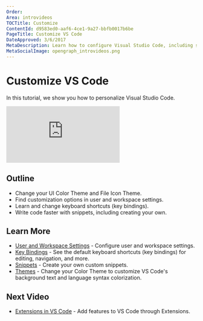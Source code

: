 ```yaml
---
Order:
Area: introvideos
TOCTitle: Customize
ContentId: d9583ed0-aaf6-4ce1-9a27-bbfb0017b6be
PageTitle: Customize VS Code
DateApproved: 3/6/2017
MetaDescription: Learn how to configure Visual Studio Code, including settings, keybindings, and snippets
MetaSocialImage: opengraph_introvideos.png
---
```

# Customize VS Code

In this tutorial, we show you how to personalize Visual Studio Code. 

<iframe src="https://www.youtube.com/embed/4wVF4w_53hs?rel=0&amp;disablekb=0&amp;modestbranding=1&amp;showinfo=0" frameborder="0" allowfullscreen></iframe>

## Outline

* Change your UI Color Theme and File Icon Theme.
* Find customization options in user and workspace settings.
* Learn and change keyboard shortcuts (key bindings).
* Write code faster with snippets, including creating your own.

## Learn More

* [User and Workspace Settings](/docs/customization/userandworkspace.md) - Configure user and workspace settings.
* [Key Bindings](/docs/customization/keybindings.md) - See the default keyboard shortcuts (key bindings) for editing, navigation, and more.
* [Snippets](/docs/customization/userdefinedsnippets.md) - Create your own custom snippets.
* [Themes](/docs/customization/themes.md) - Change your Color Theme to customize VS Code's background text and language syntax colorization.

## Next Video

* [Extensions in VS Code](/docs/introvideos/extend.md) - Add features to VS Code through Extensions.

